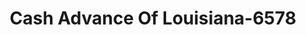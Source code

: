 ---
f_zip-code: 70764
f_state-code: LA
title: Cash Advance Of Louisiana-6578
f_phone: 225-687-1394
f_city-only: Plaquemine
f_address: 23456 Railroad Ave Plaquemine
f_location-unique-id: '6578'
slug: cash-advance-of-louisiana-6578
updated-on: '2024-05-30T13:46:58.046Z'
created-on: '2024-05-30T13:36:59.803Z'
published-on: '2024-05-30T13:54:32.469Z'
f_city-state: cms/city/plaquemine-la.md
f_company: cms/company/cash-advance-of-louisiana.md
f_state: cms/state/louisiana.md
layout: '[payday-loan].html'
tags: payday-loan
---